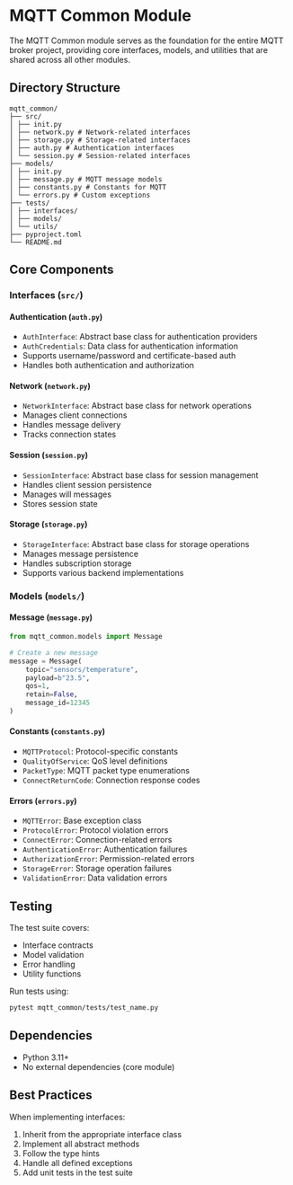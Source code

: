 # MQTT Common Module

The MQTT Common module serves as the foundation for the entire MQTT broker project, providing core interfaces, models, and utilities that are shared across all other modules.

## Directory Structure

```
mqtt_common/
├── src/
│ ├── init.py
│ ├── network.py # Network-related interfaces
│ ├── storage.py # Storage-related interfaces
│ ├── auth.py # Authentication interfaces
│ └── session.py # Session-related interfaces
├── models/
│ ├── init.py
│ ├── message.py # MQTT message models
│ ├── constants.py # Constants for MQTT
│ └── errors.py # Custom exceptions
├── tests/
│ ├── interfaces/
│ ├── models/
│ └── utils/
├── pyproject.toml
└── README.md
```

## Core Components

### Interfaces (`src/`)

#### Authentication (`auth.py`)
- `AuthInterface`: Abstract base class for authentication providers
- `AuthCredentials`: Data class for authentication information
- Supports username/password and certificate-based auth
- Handles both authentication and authorization

#### Network (`network.py`)
- `NetworkInterface`: Abstract base class for network operations
- Manages client connections
- Handles message delivery
- Tracks connection states

#### Session (`session.py`)
- `SessionInterface`: Abstract base class for session management
- Handles client session persistence
- Manages will messages
- Stores session state

#### Storage (`storage.py`)
- `StorageInterface`: Abstract base class for storage operations
- Manages message persistence
- Handles subscription storage
- Supports various backend implementations

### Models (`models/`)

#### Message (`message.py`)
```python
from mqtt_common.models import Message

# Create a new message
message = Message(
    topic="sensors/temperature",
    payload=b"23.5",
    qos=1,
    retain=False,
    message_id=12345
)
```

#### Constants (`constants.py`)
- `MQTTProtocol`: Protocol-specific constants
- `QualityOfService`: QoS level definitions
- `PacketType`: MQTT packet type enumerations
- `ConnectReturnCode`: Connection response codes

#### Errors (`errors.py`)
- `MQTTError`: Base exception class
- `ProtocolError`: Protocol violation errors
- `ConnectError`: Connection-related errors
- `AuthenticationError`: Authentication failures
- `AuthorizationError`: Permission-related errors
- `StorageError`: Storage operation failures
- `ValidationError`: Data validation errors

## Testing

The test suite covers:

- Interface contracts
- Model validation
- Error handling
- Utility functions

Run tests using:
```bash
pytest mqtt_common/tests/test_name.py
```

## Dependencies

- Python 3.11+
- No external dependencies (core module)

## Best Practices

When implementing interfaces:

1. Inherit from the appropriate interface class
2. Implement all abstract methods
3. Follow the type hints
4. Handle all defined exceptions
5. Add unit tests in the test suite